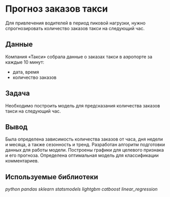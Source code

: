 # Прогноз заказов такси 

Для привлечения водителей в период пиковой нагрузки, нужно спрогнозировать количество заказов такси на следующий час.

## Данные

Компания «Такси» собрала данные о заказах такси в аэропорте за каждые 10 минут:
- дата, время
- количество заказов


## Задача

Необходимо построить модель для предсказания количества заказов такси на следующий час.  

## Вывод

Была определена зависимость количества заказов от часа, дня недели и месяца, а также сезонность и тренд. Разработан алгоритм подготовки данных для работы модели.  Построены графики для целевого признака и его прогноза. Определена оптимальная модель для классификации комментариев.

## Используемые библиотеки
*python pandas sklearn statsmodels lightgbm catboost linear_regression*

